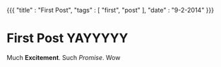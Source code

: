 {{{
    "title"    : "First Post",
    "tags"     : [ "first", "post" ],
    "date"     : "9-2-2014"
}}}

# First Post YAYYYYY #
Much **Excitement**. Such *Promise*. Wow